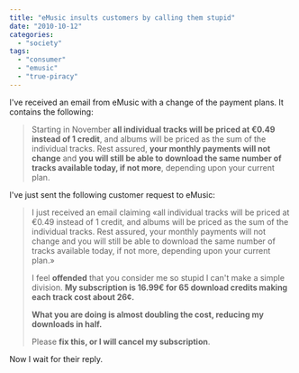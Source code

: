 ```yaml
---
title: "eMusic insults customers by calling them stupid"
date: "2010-10-12"
categories: 
  - "society"
tags: 
  - "consumer"
  - "emusic"
  - "true-piracy"
---
```


I've received an email from eMusic with a change of the payment plans. It contains the following:

> Starting in November **all individual tracks will be priced at €0.49 instead of 1 credit**, and albums will be priced as the sum of the individual tracks. Rest assured, **your monthly payments will not change** and **you will still be able to download the same number of tracks available today, if not more**, depending upon your current plan.

I've just sent the following customer request to eMusic:

> I just received an email claiming «all individual tracks will be priced at €0.49 instead of 1 credit, and albums will be priced as the sum of the individual tracks. Rest assured, your monthly payments will not change and you will still be able to download the same number of tracks available today, if not more, depending upon your current plan.»
> 
> I feel **offended** that you consider me so stupid I can't make a simple division. **My subscription is 16.99€ for 65 download credits making each track cost about 26¢.**
> 
> **What you are doing is almost doubling the cost, reducing my downloads in half.**
> 
> Please **fix this, or I will cancel my subscription**.

Now I wait for their reply.
